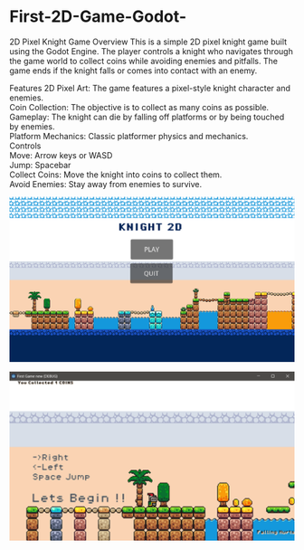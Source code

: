 # First-2D-Game-Godot-   

2D Pixel Knight Game
Overview
This is a simple 2D pixel knight game built using the Godot Engine. The player controls a knight who navigates through the game world to collect coins while avoiding enemies and pitfalls. The game ends if the knight falls or comes into contact with an enemy.

Features
2D Pixel Art: The game features a pixel-style knight character and enemies.  
Coin Collection: The objective is to collect as many coins as possible.  
Gameplay: The knight can die by falling off platforms or by being touched by enemies.  
Platform Mechanics: Classic platformer physics and mechanics.  
Controls  
Move: Arrow keys or WASD  
Jump: Spacebar  
Collect Coins: Move the knight into coins to collect them.  
Avoid Enemies: Stay away from enemies to survive.


![Game main screen](https://github.com/Yuv15/First-2D-Game-Godot-/blob/main/brackeys_platformer_assets/Game%20SS/Game%20main%20screen.png)   


![Play screen](https://github.com/Yuv15/First-2D-Game-Godot-/blob/main/brackeys_platformer_assets/Game%20SS/Play%20screen.png)
